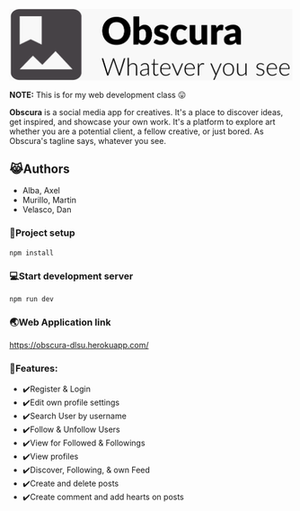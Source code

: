 ![Obscura Logo](https://github.com/AxelAlba/Obscura_V2/blob/master/public/img/logo.PNG)

**NOTE:** This is for my web development class :stuck_out_tongue:

**Obscura** is a social media app for creatives. It's a place to discover ideas, get inspired, and showcase your own work. It's a platform to explore art whether you are a potential client, a fellow creative, or just bored. As Obscura's tagline says, whatever you see.


## :joy_cat:Authors
* Alba, Axel
* Murillo, Martin
* Velasco, Dan

### :floppy_disk:Project setup
```
npm install
```

### :computer:Start development server
```
npm run dev
```
### :earth_asia:Web Application link
https://obscura-dlsu.herokuapp.com/


### :dart:Features:
- :heavy_check_mark:Register & Login
- :heavy_check_mark:Edit own profile settings 
- :heavy_check_mark:Search User by username 
- :heavy_check_mark:Follow & Unfollow Users
- :heavy_check_mark:View for Followed & Followings
- :heavy_check_mark:View profiles 
- :heavy_check_mark:Discover, Following, & own Feed
- :heavy_check_mark:Create and delete posts 
- :heavy_check_mark:Create comment and add hearts on posts 

